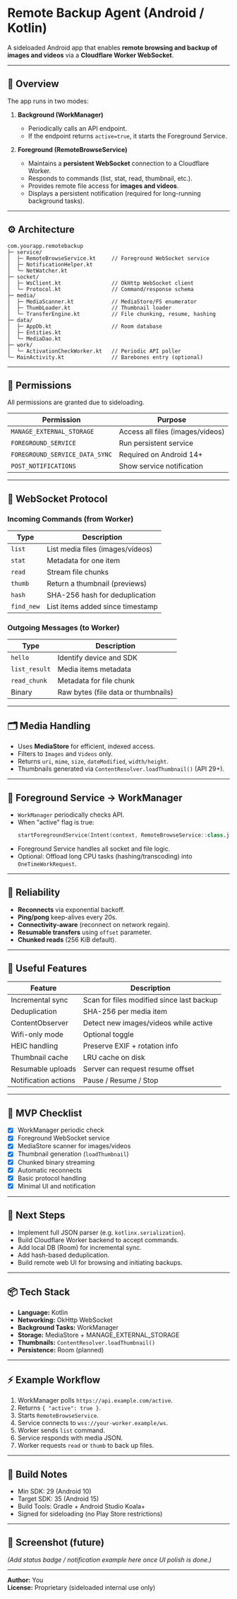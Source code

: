 # Remote Backup Agent (Android / Kotlin)

A sideloaded Android app that enables **remote browsing and backup of images and videos** via a **Cloudflare Worker WebSocket**.

---

## 🧠 Overview

The app runs in two modes:

1. **Background (WorkManager)**
   - Periodically calls an API endpoint.
   - If the endpoint returns `active=true`, it starts the Foreground Service.

2. **Foreground (RemoteBrowseService)**
   - Maintains a **persistent WebSocket** connection to a Cloudflare Worker.
   - Responds to commands (list, stat, read, thumbnail, etc.).
   - Provides remote file access for **images and videos**.
   - Displays a persistent notification (required for long-running background tasks).

---

## ⚙️ Architecture

```
com.yourapp.remotebackup
├─ service/
│  ├─ RemoteBrowseService.kt     // Foreground WebSocket service
│  ├─ NotificationHelper.kt
│  └─ NetWatcher.kt
├─ socket/
│  ├─ WsClient.kt                // OkHttp WebSocket client
│  └─ Protocol.kt                // Command/response schema
├─ media/
│  ├─ MediaScanner.kt            // MediaStore/FS enumerator
│  ├─ ThumbLoader.kt             // Thumbnail loader
│  └─ TransferEngine.kt          // File chunking, resume, hashing
├─ data/
│  ├─ AppDb.kt                   // Room database
│  ├─ Entities.kt
│  └─ MediaDao.kt
├─ work/
│  └─ ActivationCheckWorker.kt   // Periodic API poller
└─ MainActivity.kt               // Barebones entry (optional)
```

---

## 🔑 Permissions

All permissions are granted due to sideloading.

| Permission | Purpose |
|-------------|----------|
| `MANAGE_EXTERNAL_STORAGE` | Access all files (images/videos) |
| `FOREGROUND_SERVICE` | Run persistent service |
| `FOREGROUND_SERVICE_DATA_SYNC` | Required on Android 14+ |
| `POST_NOTIFICATIONS` | Show service notification |

---

## 💬 WebSocket Protocol

### Incoming Commands (from Worker)
| Type | Description |
|------|--------------|
| `list` | List media files (images/videos) |
| `stat` | Metadata for one item |
| `read` | Stream file chunks |
| `thumb` | Return a thumbnail (previews) |
| `hash` | SHA-256 hash for deduplication |
| `find_new` | List items added since timestamp |

### Outgoing Messages (to Worker)
| Type | Description |
|------|--------------|
| `hello` | Identify device and SDK |
| `list_result` | Media items metadata |
| `read_chunk` | Metadata for file chunk |
| Binary | Raw bytes (file data or thumbnails) |

---

## 🗂️ Media Handling

- Uses **MediaStore** for efficient, indexed access.
- Filters to `Images` and `Videos` only.
- Returns `uri`, `mime`, `size`, `dateModified`, `width/height`.
- Thumbnails generated via `ContentResolver.loadThumbnail()` (API 29+).

---

## 🧩 Foreground Service → WorkManager

- `WorkManager` periodically checks API.
- When "active" flag is true:
  ```kotlin
  startForegroundService(Intent(context, RemoteBrowseService::class.java))
  ```
- Foreground Service handles all socket and file logic.
- Optional: Offload long CPU tasks (hashing/transcoding) into `OneTimeWorkRequest`.

---

## 🔄 Reliability

- **Reconnects** via exponential backoff.
- **Ping/pong** keep-alives every 20s.
- **Connectivity-aware** (reconnect on network regain).
- **Resumable transfers** using `offset` parameter.
- **Chunked reads** (256 KiB default).

---

## 🧠 Useful Features

| Feature | Description |
|----------|--------------|
| Incremental sync | Scan for files modified since last backup |
| Deduplication | SHA-256 per media item |
| ContentObserver | Detect new images/videos while active |
| Wifi-only mode | Optional toggle |
| HEIC handling | Preserve EXIF + rotation info |
| Thumbnail cache | LRU cache on disk |
| Resumable uploads | Server can request resume offset |
| Notification actions | Pause / Resume / Stop |

---

## 🚀 MVP Checklist

- [x] WorkManager periodic check  
- [x] Foreground WebSocket service  
- [x] MediaStore scanner for images/videos  
- [x] Thumbnail generation (`loadThumbnail`)  
- [x] Chunked binary streaming  
- [x] Automatic reconnects  
- [x] Basic protocol handling  
- [x] Minimal UI and notification

---

## 🧱 Next Steps

- Implement full JSON parser (e.g. `kotlinx.serialization`).
- Build Cloudflare Worker backend to accept commands.
- Add local DB (Room) for incremental sync.
- Add hash-based deduplication.
- Build remote web UI for browsing and initiating backups.

---

## 📦 Tech Stack

- **Language:** Kotlin  
- **Networking:** OkHttp WebSocket  
- **Background Tasks:** WorkManager  
- **Storage:** MediaStore + MANAGE_EXTERNAL_STORAGE  
- **Thumbnails:** `ContentResolver.loadThumbnail()`  
- **Persistence:** Room (planned)

---

## ⚡ Example Workflow

1. WorkManager polls `https://api.example.com/active`.
2. Returns `{ "active": true }`.
3. Starts `RemoteBrowseService`.
4. Service connects to `wss://your-worker.example/ws`.
5. Worker sends `list` command.
6. Service responds with media JSON.
7. Worker requests `read` or `thumb` to back up files.

---

## 🧩 Build Notes

- Min SDK: 29 (Android 10)  
- Target SDK: 35 (Android 15)  
- Build Tools: Gradle + Android Studio Koala+  
- Signed for sideloading (no Play Store restrictions)

---

## 📸 Screenshot (future)

*(Add status badge / notification example here once UI polish is done.)*

---

**Author:** You  
**License:** Proprietary (sideloaded internal use only)
